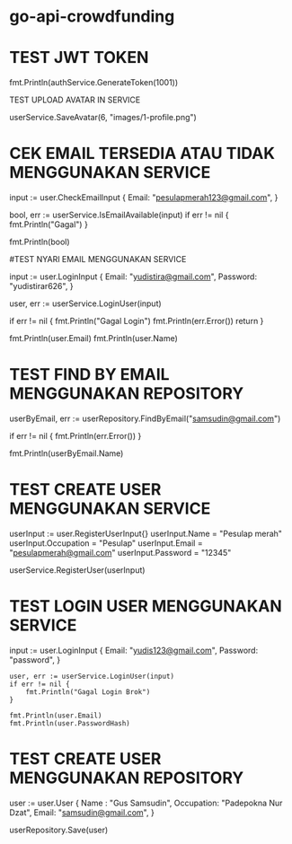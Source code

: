# go-api-crowdfunding


# TEST JWT TOKEN
	
fmt.Println(authService.GenerateToken(1001))

TEST UPLOAD AVATAR IN SERVICE
	
userService.SaveAvatar(6, "images/1-profile.png")	
	
# CEK EMAIL TERSEDIA ATAU TIDAK MENGGUNAKAN SERVICE

input := user.CheckEmailInput {
Email: "pesulapmerah123@gmail.com",
}

bool, err := userService.IsEmailAvailable(input)
if err != nil {
fmt.Println("Gagal")
}
	
fmt.Println(bool)

#TEST NYARI EMAIL MENGGUNAKAN SERVICE

input := user.LoginInput {
Email: "yudistira@gmail.com",
Password: "yudistirar626",
}

user, err := userService.LoginUser(input)

if err != nil {
fmt.Println("Gagal Login")
fmt.Println(err.Error())
return
}
	
fmt.Println(user.Email)
fmt.Println(user.Name)

# TEST FIND BY EMAIL MENGGUNAKAN REPOSITORY
	
userByEmail, err := userRepository.FindByEmail("samsudin@gmail.com")

if err != nil {
fmt.Println(err.Error())
}

fmt.Println(userByEmail.Name)

# TEST CREATE USER MENGGUNAKAN SERVICE

userInput := user.RegisterUserInput{}
userInput.Name = "Pesulap merah"
userInput.Occupation = "Pesulap"
userInput.Email = "pesulapmerah@gmail.com"
userInput.Password = "12345"

userService.RegisterUser(userInput)

# TEST LOGIN USER MENGGUNAKAN SERVICE

input := user.LoginInput {
		Email: "yudis123@gmail.com",
		Password: "password",
	}

	user, err := userService.LoginUser(input)
	if err != nil {
		fmt.Println("Gagal Login Brok")
	}

	fmt.Println(user.Email)
	fmt.Println(user.PasswordHash)

# TEST CREATE USER MENGGUNAKAN REPOSITORY


user := user.User {
Name : "Gus Samsudin",
Occupation: "Padepokna Nur Dzat",
Email: "samsudin@gmail.com",
}

userRepository.Save(user)
